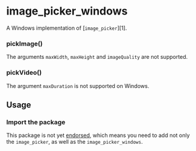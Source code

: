 # image\_picker\_windows

A Windows implementation of [`image_picker`][1].

### pickImage()
The arguments `maxWidth`, `maxHeight` and `imageQuality` are not supported.

### pickVideo()
The argument `maxDuration` is not supported on Windows.

## Usage

### Import the package

This package is not yet [endorsed](https://flutter.dev/docs/development/packages-and-plugins/developing-packages#endorsed-federated-plugin), which means you need to add 
not only the `image_picker`, as well as the `image_picker_windows`.
